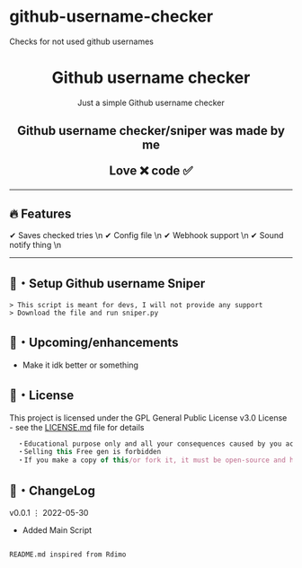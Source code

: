 # github-username-checker
Checks for not used github usernames

<h1 align="center">
  Github username checker
</h1>

<p align="center">
  Just a simple Github username checker
</p>


<h2 align="center">
  Github username checker/sniper was made by me

Love ❌ code ✅

</h2>

---

## :fire: Features

✔ Saves checked tries \n
✔ Config file \n
✔ Webhook support \n
✔ Sound notify thing \n

---

## 🚀・Setup Github username Sniper

```sh-session
> This script is meant for devs, I will not provide any support
> Download the file and run sniper.py
```

## 🎉・Upcoming/enhancements

- Make it idk better or something 

## 📄・License

This project is licensed under the GPL General Public License v3.0 License - see the [LICENSE.md](./LICENSE) file for details
```js
  ・Educational purpose only and all your consequences caused by you actions is your responsibility
  ・Selling this Free gen is forbidden
  ・If you make a copy of this/or fork it, it must be open-source and have credits linking to this repo
```

## 💭・ChangeLog

v0.0.1 ⋮ 2022-05-30
+ Added Main Script
```

README.md inspired from Rdimo
